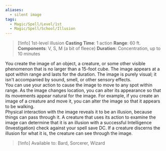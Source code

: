 ```yaml
---
aliases:
  - silent image
tags:
  - Magic/Spell/Level/1st
  - Magic/Spell/School/Illusion
---
```

>[!info]
>1st-level illusion
>**Casting Time**: 1 action
>**Range**: 60 ft.
>**Components**: V, S, M (a bit of fleece)
>**Duration**: Concentration, up to 10 minutes

You create the image of an object, a creature, or some other visible phenomenon that is no larger than a 15-foot cube. The image appears at a spot within range and lasts for the duration. The image is purely visual; it isn't accompanied by sound, smell, or other sensory effects.<br>
You can use your action to cause the image to move to any spot within range. As the image changes location, you can alter its appearance so that its movements appear natural for the image. For example, if you create an image of a creature and move it, you can alter the image so that it appears to be walking.<br>
Physical interaction with the image reveals it to be an illusion, because things can pass through it. A creature that uses its action to examine the image can determine that it is an illusion with a successful Intelligence (Investigation) check against your spell save DC. If a creature discerns the illusion for what it is, the creature can see through the image.<br>
>[!info] Available to:
>Bard, Sorcerer, Wizard